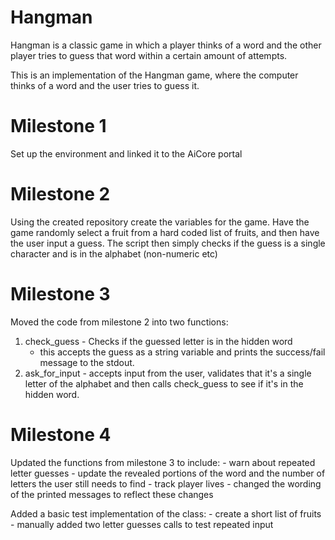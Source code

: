 # Hangman
Hangman is a classic game in which a player thinks of a word and the other player tries to guess that word within a certain amount of attempts.

This is an implementation of the Hangman game, where the computer thinks of a word and the user tries to guess it. 

# Milestone 1
Set up the environment and linked it to the AiCore portal

# Milestone 2
Using the created repository create the variables for the game. Have the game randomly select a fruit from a hard coded list of fruits, and then have the user input a guess.
The script then simply checks if the guess is a single character and is in the alphabet (non-numeric etc)

# Milestone 3
Moved the code from milestone 2 into two functions:
1) check_guess - Checks if the guessed letter is in the hidden word
    - this accepts the guess as a string variable and prints the success/fail message to the stdout.
2) ask_for_input - accepts input from the user, validates that it's a single letter of the alphabet and then calls check_guess to see if it's in the hidden word.

# Milestone 4
Updated the functions from milestone 3 to include:
    - warn about repeated letter guesses
    - update the revealed portions of the word and the number of letters the user still needs to find
    - track player lives
    - changed the wording of the printed messages to reflect these changes

Added a basic test implementation of the class:
    - create a short list of fruits
    - manually added two letter guesses calls to test repeated input